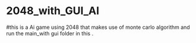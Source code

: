 # 2048_with_GUI_AI
#this is a Ai game using 2048 that makes use of monte carlo algorithm and run the main_with gui folder in this .